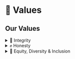 # 💖 Values

## Our Values

<details>

<summary>🚀 Integrity</summary>

As an undergraduate student, you will have many assignments, papers, laboratory reports and/or presentations to prepare over the course of your studies. You may also become involved in peer or public education, go on to do graduate studies, or become a teaching assistant (TA) for undergraduate courses.

As such, academic integrity may apply to you not only as a student, but potentially in these other roles as well. During your time at McGill, you may encounter the following scenarios that raise questions about academic integrity. For each, we indicate if it involves a violation of the _Code of Student Conduct and Disciplinary Procedures (the Code)_, the specific article of the Code that is violated, an explanation of what constitutes a particular offence, how a TA or instructor can prevent similar situations from occurring and the immediate consequences. The penalties for a violation of the Code are listed in the [Policies on Student Rights and Responsibilities](https://www.mcgill.ca/students/srr/policies-student-rights-and-responsibilities). **Take the time to review the range of possible sanctions for a violation of the Code.**

</details>

<details>

<summary>✊ Honesty</summary>

Academic integrity is of vital importance to any serious educational institution. The art of scholarship demands a rigid insistence on giving credit where credit is due, and any failure to do so undermines not only the value of honest students' work, but also the academic integrity of the University and the value of a McGill degree.

This site provides [resources](https://www.mcgill.ca/students/srr/publications/) that can help students [avoid dishonest work](https://www.mcgill.ca/students/srr/honest/students/test) and the [disciplinary measures](https://www.mcgill.ca/students/srr/honest/students) that go with it, as well as useful information for [teaching staff](https://www.mcgill.ca/students/srr/honest/staff/).&#x20;

</details>

<details>

<summary>💪 Equity, Diversity &#x26; Inclusion</summary>

Universities across Canada are presently called upon to recognize and address historical and contemporary forces that result in social inequities in postsecondary contexts. Many such forces have their roots in ideologies and practices – such as colonialism, slavery, and patriarchy. Although these ideologies and practices no longer reflect McGill’s values, their harmful effects persist. As such, our institutional commitment to equity, diversity, and inclusion (EDI) must acknowledge and seek to address the lasting effects of historic injustices that continue to challenge equal opportunities to access, and to succeed within, the McGill community. Our EDI commitments must also be inspired by the recognition that excellence is fostered by bringing together individuals and groups of diverse experiences, identities, and ideas. This Strategic EDI Plan for McGill seeks to act on this commitment through the articulation of specific goals, and measures for their achievement, over the next five years. Over this period, McGill will embed EDI in all core areas of the University, drawing on multiple strategic University-level documents initiated by McGill’s Principal and Provost over the last decade.

</details>
